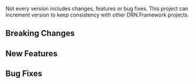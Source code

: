 Not every version includes changes, features or bug fixes. This project can increment version to keep consistency with other DRN.Framework projects.  

## Breaking Changes

## New Features

## Bug Fixes